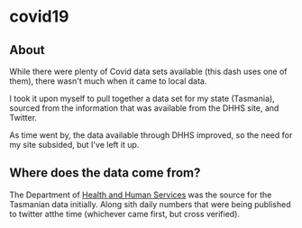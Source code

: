 # covid19

## About
While there were plenty of Covid data sets available (this dash uses one of them), there wasn't much when it came to local data. 

I took it upon myself to pull together a data set for my state (Tasmania), sourced from the information that was available from the DHHS site, and Twitter.

As time went by, the data available through DHHS improved, so the need for my site subsided, but I've left it up.

## Where does the data come from?
The Department of [Health and Human Services](https://www.dhhs.tas.gov.au/news/2020) was the source for the Tasmanian data initially. Along sith daily numbers that were being published to twitter atthe time (whichever came first, but cross verified).
